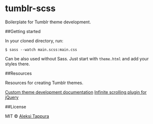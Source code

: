 # tumblr-scss
Boilerplate for Tumblr theme development.

##Getting started

In your cloned directory, run:

    $ sass --watch main.scss:main.css

Can be also used without Sass. Just start with `theme.html` and add your styles there.

##Resources

Resources for creating Tumblr themes.

[Custom theme development documentation](https://www.tumblr.com/docs/en/custom_themes)
[Infinite scrolling plugin for jQuery](http://jscroll.com/)

##License

MIT © [Aleksi Tappura](http://aleksitappura.com)

